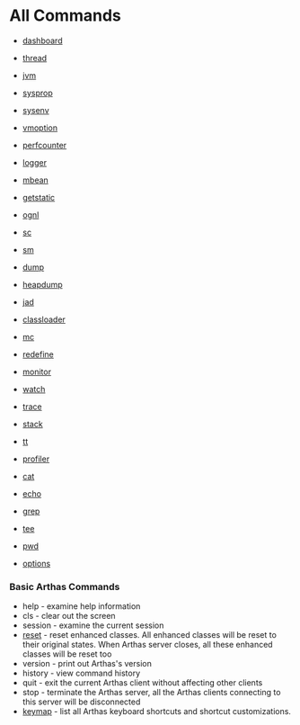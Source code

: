 All Commands 
=============

* [dashboard](dashboard.md)
* [thread](thread.md)
* [jvm](jvm.md)
* [sysprop](sysprop.md)
* [sysenv](sysenv.md)
* [vmoption](vmoption.md)
* [perfcounter](perfcounter.md)
* [logger](logger.md)
* [mbean](mbean.md)
* [getstatic](getstatic.md)

* [ognl](ognl.md)

* [sc](sc.md)
* [sm](sm.md)
* [dump](dump.md)
* [heapdump](heapdump.md)

* [jad](jad.md)
* [classloader](classloader.md)
* [mc](mc.md)
* [redefine](redefine.md)

* [monitor](monitor.md)
* [watch](watch.md)
* [trace](trace.md)
* [stack](stack.md)
* [tt](tt.md)

* [profiler](profiler.md)

* [cat](cat.md)
* [echo](echo.md)
* [grep](grep.md)
* [tee](tee.md)
* [pwd](pwd.md)
* [options](options.md)


### Basic Arthas Commands

* help - examine help information
* cls - clear out the screen
* session - examine the current session
* [reset](reset.md) - reset enhanced classes. All enhanced classes will be reset to their original states. When Arthas server closes, all these enhanced classes will be reset too
* version - print out Arthas's version
* history - view command history
* quit - exit the current Arthas client without affecting other clients
* stop - terminate the Arthas server, all the Arthas clients connecting to this server will be disconnected
* [keymap](keymap.md) - list all Arthas keyboard shortcuts and shortcut customizations.



